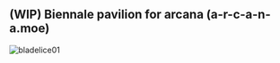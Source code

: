 ## (WIP) Biennale pavilion for arcana (a-r-c-a-n-a.moe)

![bladelice01](https://github.com/user-attachments/assets/6f1fce59-f389-473f-b7a3-6cfda048c629)
